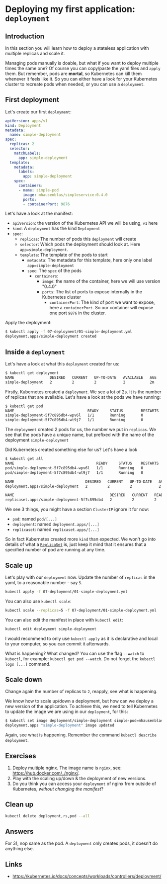 # Deploying my first application: `deployment`

## Introduction

In this section you will learn how to deploy a stateless application with multiple replicas and scale it.

Managing pods manually is doable, but what if you want to deploy multiple times the same one?
Of course you can copy/paste the yaml files and `apply` them. But remember, pods are **mortal**, so Kubernetes can kill them whenever it feels like it.
So you can either have a look for your Kubernetes cluster to recreate pods when needed, or you can use a `deployment`.

## First deployment

Let's create our first `deployment`:

```yml
apiVersion: apps/v1
kind: Deployment
metadata:
  name: simple-deployment
spec:
  replicas: 2
  selector:
    matchLabels:
      app: simple-deployment
  template:
    metadata:
      labels:
        app: simple-deployment
    spec:
      containers:
      - name: simple-pod
        image: mhausenblas/simpleservice:0.4.0
        ports:
        - containerPort: 9876
```

Let's have a look at the manifest:

* `apiVersion`: the version of the Kubernetes API we will be using, `v1` here
* `kind`: A `deployment` has the kind `Deployment`
* `spec`:
  * `replicas`: The number of pods this `deployment` will create
  * `selector`: Which pods the deployment should look at. Here `app=simple-deployment`.
  * `template`: The template of the pods to start
    * `metadata`: The metadata for this template, here only one label `app=simple-deployment`
    * `spec`: The `spec` of the pods
      * `containers`:
        * `image`: the name of the container, here we will use version "0.4.0"
        * `ports`: The list of ports to expose internally in the Kubernetes cluster
          * `containerPort`: The kind of port we want to expose, here a `containerPort`. So our container will expose one port `9876` in the cluster.

Apply the deployment:

```sh
$ kubectl apply -f 07-deployment/01-simple-deployment.yml
deployment.apps/simple-deployment created
```

## Inside a `deployment`

Let's have a look at what this `deployment` created for us:

```sh
$ kubectl get deployment
NAME                DESIRED   CURRENT   UP-TO-DATE   AVAILABLE   AGE
simple-deployment   2         2         2            2           2m
```

Firstly, Kubernetes created a `deployment`. We see a lot of 2s. It is the number of replicas that are available. Let's have a look at the pods we have running:

```sh
$ kubectl get pod
NAME                                 READY     STATUS        RESTARTS   AGE
simple-deployment-5f7c895db4-wpv6l   1/1       Running       0          1m
simple-deployment-5f7c895db4-wt9j7   1/1       Running       0          1m
```

The `deployment` created 2 pods for us, the number we put in `replicas`. We see that the pods have a unique name, but prefixed with the name of the deployment `simple-deployment`

Did Kubernetes created something else for us? Let's have a look

```sh
$ kubectl get all
NAME                                     READY     STATUS    RESTARTS   AGE
pod/simple-deployment-5f7c895db4-wpv6l   1/1       Running   0          4m
pod/simple-deployment-5f7c895db4-wt9j7   1/1       Running   0          4m

NAME                                DESIRED   CURRENT   UP-TO-DATE   AVAILABLE   AGE
deployment.apps/simple-deployment   2         2         2            2           4m

NAME                                           DESIRED   CURRENT   READY     AGE
replicaset.apps/simple-deployment-5f7c895db4   2         2         2         4m
```

We see 3 things, you might have a section `ClusterIP` ignore it for now:

* `pod`: named `pod/[...]`
* `deployment`: named `deployment.apps/[...]`
* `replicaset`: named `replicaset.apps/[...]`

So in fact Kubernetes created more `kind` than expected.
We won't go into details of what a [`ReplicaSet`](https://kubernetes.io/docs/concepts/workloads/controllers/replicaset/) is, just keep it mind that it ensures that a specified number of pod are running at any time.

## Scale up

Let's play with our `deployment` now.
Update the number of `replicas` in the yaml, to a reasonable number - say `5`.

```sh
kubectl apply -f 07-deployment/01-simple-deployment.yml
```

You can also use `kubectl scale`:

```sh
kubectl scale --replicas=5 -f 07-deployment/01-simple-deployment.yml
```

You can also edit the manifest in place with `kubectl edit`:

```sh
kubectl edit deployment simple-deployment
```

I would recommend to only use `kubectl apply` as it is declarative and local to your computer, so you can commit it afterwards.

What is happening? What changed?
You can use the flag `--watch` to `kubectl`, for example: `kubectl get pod --watch`.
Do not forget the `kubectl logs [...]` command.

## Scale down

Change again the number of replicas to `2`, reapply, see what is happening.

We know how to scale up/down a deployment, but how can we deploy a new version of the application. To achieve this, we need to tell Kubernetes to update the image we are using in our `deployment`, for this:

```sh
$ kubectl set image deployment/simple-deployment simple-pod=mhausenblas/simpleservice:0.5.0
deployment.apps "simple-deployment" image updated
```

Again, see what is happening.
Remember the command `kubectl describe deployment`.

## Exercises

1. Deploy multiple nginx. The image name is `nginx`, see: https://hub.docker.com/_/nginx/.
2. Play with the scaling up/down & the deployment of new versions.
3. Do you think you can access your `deployment` of nginx from outside of Kubernetes, *without changing the manifest*?

## Clean up

```sh
kubectl delete deployment,rs,pod --all
```

## Answers

For 3), nop same as the pod. A `deployment` only creates pods, it doesn't do anything else.

## Links

* https://kubernetes.io/docs/concepts/workloads/controllers/deployment/
